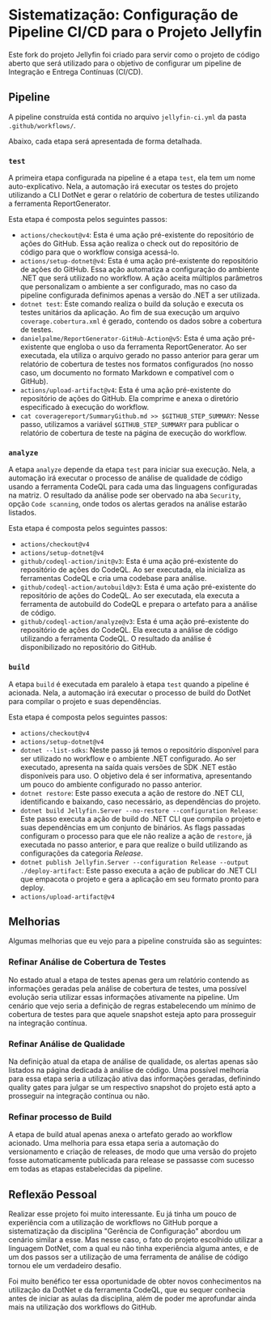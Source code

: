 # Sistematização: Configuração de Pipeline CI/CD para o Projeto Jellyfin

Este fork do projeto Jellyfin foi criado para servir como o projeto de código aberto que será utilizado para o objetivo de configurar um pipeline de Integração e Entrega Contínuas (CI/CD).

## Pipeline

A pipeline construída está contida no arquivo `jellyfin-ci.yml` da pasta `.github/workflows/`.

Abaixo, cada etapa será apresentada de forma detalhada.

### `test`

A primeira etapa configurada na pipeline é a etapa `test`, ela tem um nome auto-explicativo. Nela, a automação irá executar os testes do projeto utilizando a CLI DotNet e gerar o relatório de cobertura de testes utilizando a ferramenta ReportGenerator.

Esta etapa é composta pelos seguintes passos:

- `actions/checkout@v4`: Esta é uma ação pré-existente do repositório de ações do GitHub. Essa ação realiza o check out do repositório de código para que o workflow consiga acessá-lo.
- `actions/setup-dotnet@v4`: Esta é uma ação pré-existente do repositório de ações do GitHub. Essa ação automatiza a configuração do ambiente .NET que será utilizado no workflow. A ação aceita múltiplos parâmetros que personalizam o ambiente a ser configurado, mas no caso da pipeline configurada definimos apenas a versão do .NET a ser utilizada. 
- `dotnet test`: Este comando realiza o build da solução e executa os testes unitários da aplicação. Ao fim de sua execução um arquivo `coverage.cobertura.xml` é gerado, contendo os dados sobre a cobertura de testes.
- `danielpalme/ReportGenerator-GitHub-Action@v5`: Esta é uma ação pré-existente que engloba o uso da ferramenta ReportGenerator. Ao ser executada, ela utiliza o arquivo gerado no passo anterior para gerar um relatório de cobertura de testes nos formatos configurados (no nosso caso, um documento no formato Markdown e compatível com o GitHub).
- `actions/upload-artifact@v4`: Esta é uma ação pré-existente do repositório de ações do GitHub. Ela comprime e anexa o diretório especificado à execução do workflow. 
- `cat coveragereport/SummaryGithub.md >> $GITHUB_STEP_SUMMARY`: Nesse passo, utilizamos a variável `$GITHUB_STEP_SUMMARY` para publicar o relatório de cobertura de teste na página de execução do workflow.

### `analyze`

A etapa `analyze` depende da etapa `test` para iniciar sua execução. Nela, a automação irá executar o processo de análise de qualidade de código usando a ferramenta CodeQL para cada uma das linguagens configuradas na matriz. O resultado da análise pode ser obervado na aba `Security`, opção `Code scanning`, onde todos os alertas gerados na análise estarão listados.

Esta etapa é composta pelos seguintes passos:

- `actions/checkout@v4`
- `actions/setup-dotnet@v4`
- `github/codeql-action/init@v3`: Esta é uma ação pré-existente do repositório de ações do CodeQL. Ao ser executada, ela inicializa as ferramentas CodeQL e cria uma codebase para análise.
- `github/codeql-action/autobuild@v3`: Esta é uma ação pré-existente do repositório de ações do CodeQL. Ao ser executada, ela executa a ferramenta de autobuild do CodeQL e prepara o artefato para a análise de código.
- `github/codeql-action/analyze@v3`: Esta é uma ação pré-existente do repositório de ações do CodeQL. Ela executa a análise de código utilizando a ferramenta CodeQL. O resultado da análise é disponibilizado no repositório do GitHub.

### `build`

A etapa `build` é executada em paralelo à etapa `test` quando a pipeline é acionada. Nela, a automação irá executar o processo de build do DotNet para compilar o projeto e suas dependências.

Esta etapa é composta pelos seguintes passos:

- `actions/checkout@v4`
- `actions/setup-dotnet@v4`
- `dotnet --list-sdks`: Neste passo já temos o repositório disponível para ser utilizado no workflow e o ambiente .NET configurado. Ao ser executado, apresenta na saída quais versões de SDK .NET estão disponíveis para uso. O objetivo dela é ser informativa, apresentando um pouco do ambiente configurado no passo anterior.
- `dotnet restore`: Este passo executa a ação de restore do .NET CLI, identificando e baixando, caso necessário, as dependências do projeto.
- `dotnet build Jellyfin.Server --no-restore --configuration Release`: Este passo executa a ação de build do .NET CLI que compila o projeto e suas dependências em um conjunto de binários. As flags passadas configuram o processo para que ele não realize a ação de `restore`, já executada no passo anterior, e para que realize o build utilizando as configurações da categoria *Release*.
- `dotnet publish Jellyfin.Server --configuration Release --output ./deploy-artifact`: Este passo executa a ação de publicar do .NET CLI que empacota o projeto e  gera a aplicação em seu formato pronto para deploy.
- `actions/upload-artifact@v4`

## Melhorias

Algumas melhorias que eu vejo para a pipeline construída são as seguintes:

### Refinar Análise de Cobertura de Testes

No estado atual a etapa de testes apenas gera um relatório contendo as informações geradas pela análise de cobertura de testes, uma possível evolução seria utilizar essas informações ativamente na pipeline. Um cenário que vejo seria a definição de regras estabelecendo um mínimo de cobertura de testes para que aquele snapshot esteja apto para prosseguir na integração contínua.

### Refinar Análise de Qualidade

Na definição atual da etapa de análise de qualidade, os alertas apenas são listados na página dedicada à análise de código. Uma possível melhoria para essa etapa seria a utilização ativa das informações geradas, definindo quality gates para julgar se um respectivo snapshot do projeto está apto a prosseguir na integração contínua ou não.

### Refinar processo de Build

A etapa de build atual apenas anexa o artefato gerado ao workflow acionado. Uma melhoria para essa etapa seria a automação do versionamento e criação de releases, de modo que uma versão do projeto fosse automaticamente publicada para release se passasse com sucesso em todas as etapas estabelecidas da pipeline.

## Reflexão Pessoal

Realizar esse projeto foi muito interessante. Eu já tinha um pouco de experiência com a utilização de workflows no GitHub porque a sistematização da disciplina "Gerência de Configuração" abordou um cenário similar a esse. Mas nesse caso, o fato do projeto escolhido utilizar a linguagem DotNet, com a qual eu não tinha experiência alguma antes, e de um dos passos ser a utilização de uma ferramenta de análise de código tornou ele um verdadeiro desafio.

Foi muito benéfico ter essa oportunidade de obter novos conhecimentos na utilização da DotNet e da ferramenta CodeQL, que eu sequer conhecia antes de iniciar as aulas da disciplina, além de poder me aprofundar ainda mais na utilização dos workflows do GitHub.